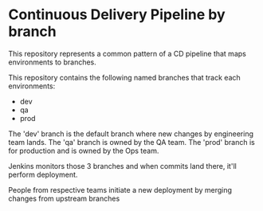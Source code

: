 # Continuous Delivery Pipeline by branch
This repository represents a common pattern of a CD pipeline that maps environments to branches.

This repository contains the following named branches that track each environments:

* dev
* qa
* prod

The 'dev' branch is the default branch where new changes by engineering team lands.
The 'qa' branch is owned by the QA team. 
The 'prod' branch is for production and is owned by the Ops team.

Jenkins monitors those 3 branches and when commits land there, it'll perform deployment.

People from respective teams initiate a new deployment by merging changes from upstream branches
